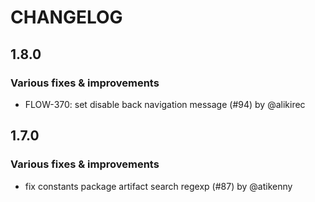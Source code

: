 # CHANGELOG
## 1.8.0

### Various fixes & improvements

- FLOW-370: set disable back navigation message (#94) by @alikirec

## 1.7.0

### Various fixes & improvements

- fix constants package artifact search regexp (#87) by @atikenny

